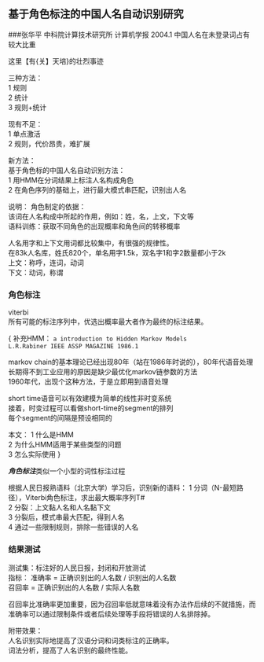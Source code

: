 ## 基于角色标注的中国人名自动识别研究
###张华平 中科院计算技术研究所 计算机学报 2004.1
中国人名在未登录词占有较大比重  

这里【有{关】天培}的壮烈事迹  

三种方法：   
1 规则  
2 统计  
3 规则+统计  

现有不足：  
1 单点激活  
2 规则，代价昂贵，难扩展  

新方法：  
基于角色标的中国人名自动识别方法：  
1 用HMM在分词结果上标注人名构成角色    
2 在角色序列的基础上，进行最大模式串匹配，识别出人名  

说明： 
角色制定的依据：  
该词在人名构成中所起的作用，例如：姓，名，上文，下文等  
语料训练：获取不同角色的出现概率和角色间的转移概率  
  
人名用字和上下文用词都比较集中，有很强的规律性。  
在83k人名库，姓氏820个，单名用字1.5k，双名字1和字2数量都小于2k  
上文：称呼，连词，动词  
下文：动词，称谓  

### 角色标注
viterbi   
所有可能的标注序列中，优选出概率最大者作为最终的标注结果。  

{
补充HMM：
```a introduction to Hidden Markov Models```  
```L.R.Rabiner IEEE ASSP MAGAZINE 1986.1```  

markov chain的基本理论已经出现80年（站在1986年时说的），80年代语音处理  
长期得不到工业应用的原因是缺少最优化markov链参数的方法  
1960年代，出现个这种方法，于是立即用到语音处理  


short time语音可以有效建模为简单的线性非时变系统  
接着，时变过程可以看做short-time的segment的排列  
每个segment的间隔是预设相同的  

本文：
1 什么是HMM  
2 为什么HMM适用于某些类型的问题  
3 怎么实际使用 
}

***角色标注***类似一个小型的词性标注过程

根据人民日报熟语料（北京大学）学习后，识别新的语料：
1 分词（N-最短路径），Viterbi角色标注，求出最大概率序列T#  
2 分裂：上文黏人名和人名黏下文  
3 分裂后，模式串最大匹配，得到人名  
4 通过一些限制规则，排除一些错误的人名  

### 结果测试
测试集：标注好的人民日报，封闭和开放测试  
指标：
准确率 = 正确识别出的人名数 / 识别出的人名数  
召回率 = 正确识别出的人名数 / 实际人名数  

召回率比准确率更加重要，因为召回率低就意味着没有办法作后续的不就措施，而准确率可以通过限制条件或者后续处理等手段将错误的人名排除掉。  

附带效果：  
人名识别实际地提高了汉语分词和词类标注的正确率。  
词法分析，提高了人名识别的最终性能。  
